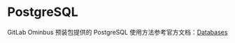 # PostgreSQL

GitLab Ominbus 预装包提供的 PostgreSQL 使用方法参考官方文档：[Databases](https://docs.gitlab.com/omnibus/settings/database.html)